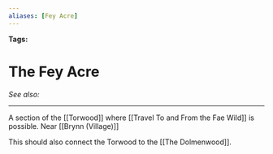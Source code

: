 ```yaml
---
aliases: [Fey Acre]
---
```


**Tags:** 
# The Fey Acre
*See also:* 
___
A section of the [[Torwood]] where [[Travel To and From the Fae Wild]] is possible. Near [[Brynn (Village)]]

This should also connect the Torwood to the [[The Dolmenwood]].